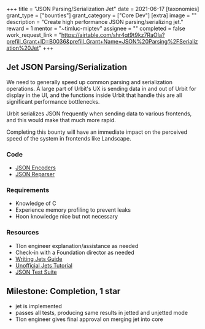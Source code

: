 +++
title = "JSON Parsing/Serialization Jet" 
date = 2021-06-17
[taxonomies]
grant_type = ["bounties"]
grant_category = ["Core Dev"]
[extra]
image = ""
description = "Create high performance JSON parsing/serializing jet."
reward = 1
mentor = "~timluc-miptev"
assignee = ""
completed = false
work_request_link = "https://airtable.com/shr4qt9t9kz7RaOIa?prefill_Grant+ID=B0036&prefill_Grant+Name=JSON%20Parsing%2FSerialization%20Jet"
+++

## Jet JSON Parsing/Serialization

We need to generally speed up common parsing and serialization operations. A large part of Urbit's UX is sending data in and out of Urbit for display in the UI, and the functions inside Urbit that handle this are all significant performance bottlenecks.

Urbit serializes JSON frequently when sending data to various frontends, and this would make that much more rapid.

Completing this bounty will have an immediate impact on the perceived speed of the system in frontends like Landscape.

### Code

* [JSON Encoders](https://github.com/urbit/urbit/blob/master/pkg/arvo/sys/zuse.hoon#L3263)
* [JSON Reparser](https://github.com/urbit/urbit/blob/master/pkg/arvo/sys/zuse.hoon#L3320)

### Requirements

* Knowledge of C
* Experience memory profiling to prevent leaks
* Hoon knowledge nice but not necessary

### Resources

* Tlon engineer explanation/assistance as needed
* Check-in with a Foundation director as needed
* [Writing Jets Guide](https://urbit.org/docs/vere/jetting/)
* [Unofficial Jets Tutorial](https://gist.github.com/sigilante/3f9d13423a48a3d71041c938691d1f33)
* [JSON Test Suite](https://github.com/nst/JSONTestSuite)

## Milestone: Completion, 1 star
- jet is implemented
- passes all tests, producing same results in jetted and unjetted mode
- Tlon engineer gives final approval on merging jet into core

    
